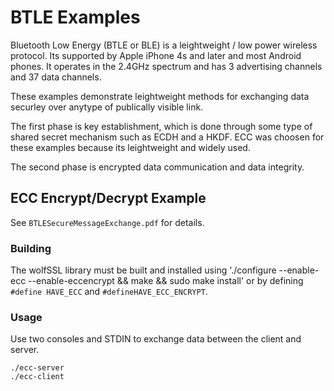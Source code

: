 # BTLE Examples

Bluetooth Low Energy (BTLE or BLE) is a leightweight / low power wireless protocol. Its supported by Apple iPhone 4s and later and most Android phones. It operates in the 2.4GHz spectrum and has 3 advertising channels and 37 data channels.

These examples demonstrate leightweight methods for exchanging data securley over anytype of publically visible link.

The first phase is key establishment, which is done through some type of shared secret mechanism such as ECDH and a HKDF. ECC was choosen for these examples because its leightweight and widely used.

The second phase is encrypted data communication and data integrity.

## ECC Encrypt/Decrypt Example

See `BTLESecureMessageExchange.pdf` for details.

### Building

The wolfSSL library must be built and installed using './configure --enable-ecc --enable-eccencrypt && make && sudo make install' or by defining `#define HAVE_ECC` and `#defineHAVE_ECC_ENCRYPT`.

### Usage

Use two consoles and STDIN to exchange data between the client and server.

```
./ecc-server
./ecc-client
```

